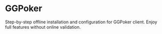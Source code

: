 # GGPoker
Step-by-step offline installation and configuration for GGPoker client. Enjoy full features without online validation.
